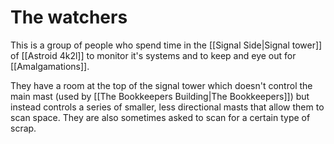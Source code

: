 # The watchers

This is a group of people who spend time in the [[Signal Side|Signal tower]] of [[Astroid 4k2l]] to monitor it's systems and to keep and eye out for [[Amalgamations]].

They have a room at the top of the signal tower which doesn't control the main mast (used by [[The Bookkeepers Building|The Bookkeepers]]) but instead controls a series of smaller, less directional masts that allow them to scan space. They are also sometimes asked to scan for a certain type of scrap.
